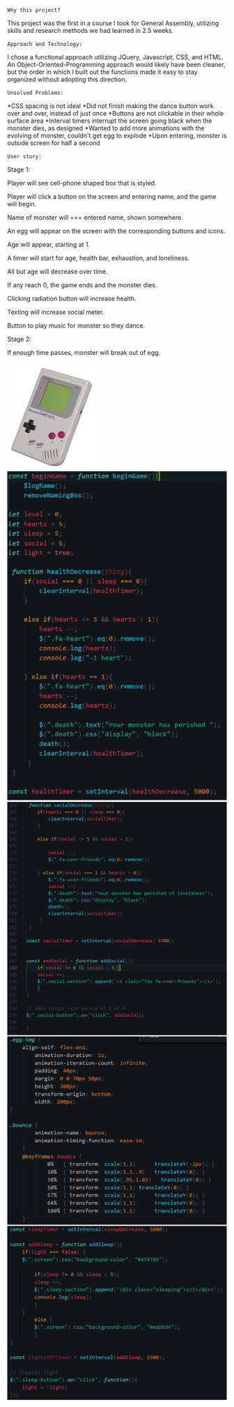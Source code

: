     Why this project?

This project was the first in a course I took for General Assembly, utilizing skills and research methods we had learned in 2.5 weeks.


    Approach and Technology:

I chose a functional approach utilizing JQuery, Javascript, CSS, and HTML. 
An Object-Oriented-Programming approach would likely have been cleaner, but the order in which I built out the functions made it easy to stay organized without adopting this direction. 


    Unsolved Problems: 

*CSS spacing is not ideal
*Did not finish making the dance button work over and over, instead of just once
*Buttons are not clickable in their whole surface area
*Interval timers interrupt the screen going black when the monster dies, as designed
*Wanted to add more animations with the evolving of monster, couldn't get egg to explode
*Upon entering, monster is outside screen for half a second


    User story:

Stage 1: 

Player will see cell-phone shaped box that is styled.

Player will click a button on the screen and entering name, and the game will begin. 

Name of monster will === entered name, shown somewhere.

An egg will appear on the screen with the corresponding buttons and icons.

Age will appear, starting at 1.

A timer will start for age, health bar, exhaustion, and loneliness.

All but age will decrease over time.

If any reach 0, the game ends and the monster dies.

Clicking radiation button will increase health.

Texting will increase social meter.

Button to play music for monster so they dance.



Stage 2: 

If enough time passes, monster will break out of egg.


![gameboyimg](./assets/Wireframe.jfif)
![codesnippetbounce](./assets/Codesnippetsstart.png)
![codesnippetbounce](./assets/Codesnippetssocial.png)
![codesnippetbounce](./assets/Codesnippetsbounce.png)
![codesnippetbounce](./assets/Codesnippetslightsoff.png)